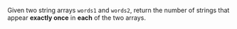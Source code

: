 Given two string arrays `words1` and `words2`, return the number of strings that appear **exactly once** in **each** of the two arrays.